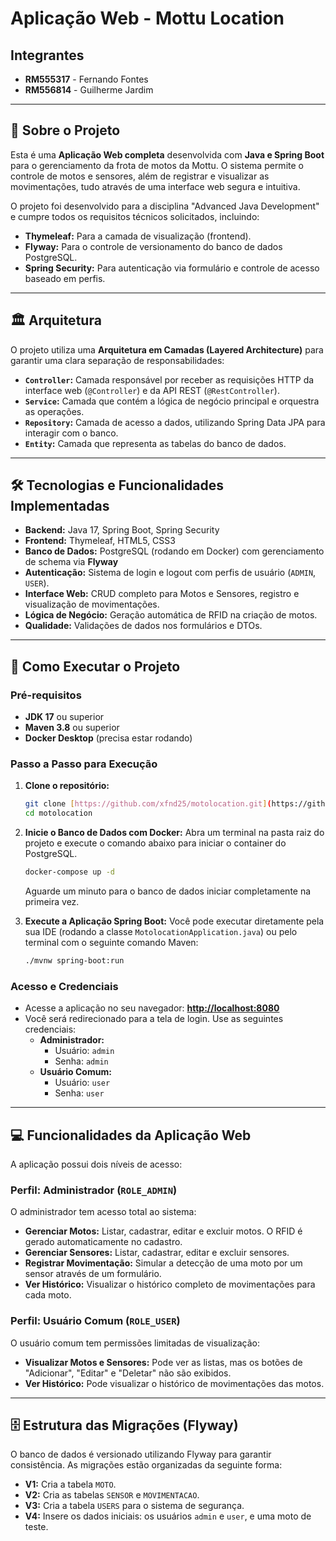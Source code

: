 # Aplicação Web - Mottu Location

## Integrantes
* **RM555317** - Fernando Fontes
* **RM556814** - Guilherme Jardim

---

## 🚀 Sobre o Projeto

Esta é uma **Aplicação Web completa** desenvolvida com **Java e Spring Boot** para o gerenciamento da frota de motos da Mottu. O sistema permite o controle de motos e sensores, além de registrar e visualizar as movimentações, tudo através de uma interface web segura e intuitiva.

O projeto foi desenvolvido para a disciplina "Advanced Java Development" e cumpre todos os requisitos técnicos solicitados, incluindo:
* **Thymeleaf:** Para a camada de visualização (frontend).
* **Flyway:** Para o controle de versionamento do banco de dados PostgreSQL.
* **Spring Security:** Para autenticação via formulário e controle de acesso baseado em perfis.

---

## 🏛️ Arquitetura

O projeto utiliza uma **Arquitetura em Camadas (Layered Architecture)** para garantir uma clara separação de responsabilidades:

* **`Controller`:** Camada responsável por receber as requisições HTTP da interface web (`@Controller`) e da API REST (`@RestController`).
* **`Service`:** Camada que contém a lógica de negócio principal e orquestra as operações.
* **`Repository`:** Camada de acesso a dados, utilizando Spring Data JPA para interagir com o banco.
* **`Entity`:** Camada que representa as tabelas do banco de dados.

---

## 🛠️ Tecnologias e Funcionalidades Implementadas

* **Backend:** Java 17, Spring Boot, Spring Security
* **Frontend:** Thymeleaf, HTML5, CSS3
* **Banco de Dados:** PostgreSQL (rodando em Docker) com gerenciamento de schema via **Flyway**
* **Autenticação:** Sistema de login e logout com perfis de usuário (`ADMIN`, `USER`).
* **Interface Web:** CRUD completo para Motos e Sensores, registro e visualização de movimentações.
* **Lógica de Negócio:** Geração automática de RFID na criação de motos.
* **Qualidade:** Validações de dados nos formulários e DTOs.

---

## 🏁 Como Executar o Projeto

### Pré-requisitos
* **JDK 17** ou superior
* **Maven 3.8** ou superior
* **Docker Desktop** (precisa estar rodando)

### Passo a Passo para Execução
1.  **Clone o repositório:**
    ```bash
    git clone [https://github.com/xfnd25/motolocation.git](https://github.com/xfnd25/motolocation.git)
    cd motolocation
    ```
2.  **Inicie o Banco de Dados com Docker:**
    Abra um terminal na pasta raiz do projeto e execute o comando abaixo para iniciar o container do PostgreSQL.
    ```bash
    docker-compose up -d
    ```
    Aguarde um minuto para o banco de dados iniciar completamente na primeira vez.

3.  **Execute a Aplicação Spring Boot:**
    Você pode executar diretamente pela sua IDE (rodando a classe `MotolocationApplication.java`) ou pelo terminal com o seguinte comando Maven:
    ```bash
    ./mvnw spring-boot:run
    ```

### Acesso e Credenciais
* Acesse a aplicação no seu navegador: **[http://localhost:8080](http://localhost:8080)**
* Você será redirecionado para a tela de login. Use as seguintes credenciais:
    * **Administrador:**
        * Usuário: `admin`
        * Senha: `admin`
    * **Usuário Comum:**
        * Usuário: `user`
        * Senha: `user`

---

## 💻 Funcionalidades da Aplicação Web

A aplicação possui dois níveis de acesso:

### Perfil: Administrador (`ROLE_ADMIN`)
O administrador tem acesso total ao sistema:
* **Gerenciar Motos:** Listar, cadastrar, editar e excluir motos. O RFID é gerado automaticamente no cadastro.
* **Gerenciar Sensores:** Listar, cadastrar, editar e excluir sensores.
* **Registrar Movimentação:** Simular a detecção de uma moto por um sensor através de um formulário.
* **Ver Histórico:** Visualizar o histórico completo de movimentações para cada moto.

### Perfil: Usuário Comum (`ROLE_USER`)
O usuário comum tem permissões limitadas de visualização:
* **Visualizar Motos e Sensores:** Pode ver as listas, mas os botões de "Adicionar", "Editar" e "Deletar" não são exibidos.
* **Ver Histórico:** Pode visualizar o histórico de movimentações das motos.

---

## 🗄️ Estrutura das Migrações (Flyway)

O banco de dados é versionado utilizando Flyway para garantir consistência. As migrações estão organizadas da seguinte forma:
* **V1:** Cria a tabela `MOTO`.
* **V2:** Cria as tabelas `SENSOR` e `MOVIMENTACAO`.
* **V3:** Cria a tabela `USERS` para o sistema de segurança.
* **V4:** Insere os dados iniciais: os usuários `admin` e `user`, e uma moto de teste.
